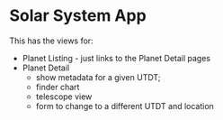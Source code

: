 # Solar System App

This has the views for:

* Planet Listing - just links to the Planet Detail pages
* Planet Detail
    * show metadata for a given UTDT;
    * finder chart
    * telescope view
    * form to change to a different UTDT and location

